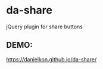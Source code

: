 # da-share
jQuery plugin for share buttons

## DEMO:
<a href="https://danielkon.github.io/da-share/" target="_blank">https://danielkon.github.io/da-share/</a>
